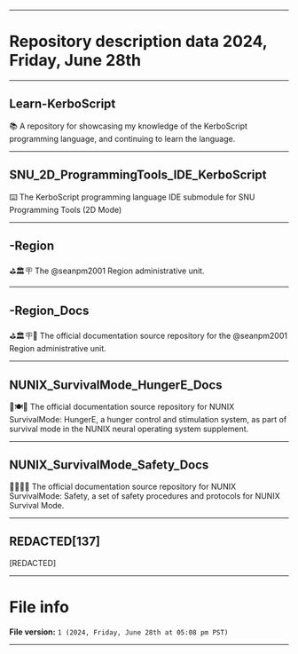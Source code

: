 
***

# Repository description data 2024, Friday, June 28th

---

## Learn-KerboScript

📚️ A repository for showcasing my knowledge of the KerboScript programming language, and continuing to learn the language. 

---

## SNU_2D_ProgrammingTools_IDE_KerboScript

⌨️ The KerboScript programming language IDE submodule for SNU Programming Tools (2D Mode)

---

## -Region

⛳️🏛️🪧️ The @seanpm2001 Region administrative unit.

---

## -Region_Docs

⛳️🏛️🪧️📖️ The official documentation source repository for the @seanpm2001 Region administrative unit.

---

## NUNIX_SurvivalMode_HungerE_Docs

🧠️🍽️📖️ The official documentation source repository for NUNIX SurvivalMode: HungerE, a hunger control and stimulation system, as part of survival mode in the NUNIX neural operating system supplement. 

---

## NUNIX_SurvivalMode_Safety_Docs

🧠️🦁️🦺️📖️ The official documentation source repository for NUNIX SurvivalMode: Safety, a set of safety procedures and protocols for NUNIX Survival Mode. 
 
---

## REDACTED[137]

[REDACTED]

***

# File info

**File version:** `1 (2024, Friday, June 28th at 05:08 pm PST)`

***

